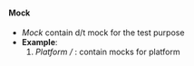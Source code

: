 #### Mock

- *Mock* contain d/t mock for the test purpose 
- **Example**:
    1. *Platform /* : contain mocks for platform



